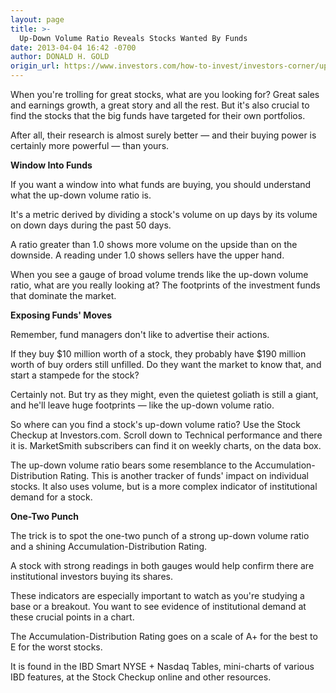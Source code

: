 ```yaml
---
layout: page
title: >-
  Up-Down Volume Ratio Reveals Stocks Wanted By Funds
date: 2013-04-04 16:42 -0700
author: DONALD H. GOLD
origin_url: https://www.investors.com/how-to-invest/investors-corner/up-down-volume-ratio-reveals-demand
---
```





When you're trolling for great stocks, what are you looking for? Great sales and earnings growth, a great story and all the rest. But it's also crucial to find the stocks that the big funds have targeted for their own portfolios. 


After all, their research is almost surely better — and their buying power is certainly more powerful — than yours.


**Window Into Funds**


If you want a window into what funds are buying, you should understand what the up-down volume ratio is.


It's a metric derived by dividing a stock's volume on up days by its volume on down days during the past 50 days.


A ratio greater than 1.0 shows more volume on the upside than on the downside. A reading under 1.0 shows sellers have the upper hand.


When you see a gauge of broad volume trends like the up-down volume ratio, what are you really looking at? The footprints of the investment funds that dominate the market.


**Exposing Funds' Moves**


Remember, fund managers don't like to advertise their actions.


If they buy \$10 million worth of a stock, they probably have \$190 million worth of buy orders still unfilled. Do they want the market to know that, and start a stampede for the stock?


Certainly not. But try as they might, even the quietest goliath is still a giant, and he'll leave huge footprints — like the up-down volume ratio.


So where can you find a stock's up-down volume ratio? Use the Stock Checkup at Investors.com. Scroll down to Technical performance and there it is. MarketSmith subscribers can find it on weekly charts, on the data box.


The up-down volume ratio bears some resemblance to the Accumulation-Distribution Rating. This is another tracker of funds' impact on individual stocks. It also uses volume, but is a more complex indicator of institutional demand for a stock.


**One-Two Punch**


The trick is to spot the one-two punch of a strong up-down volume ratio and a shining Accumulation-Distribution Rating.


A stock with strong readings in both gauges would help confirm there are institutional investors buying its shares.


These indicators are especially important to watch as you're studying a base or a breakout. You want to see evidence of institutional demand at these crucial points in a chart.


The Accumulation-Distribution Rating goes on a scale of A+ for the best to E for the worst stocks.


It is found in the IBD Smart NYSE + Nasdaq Tables, mini-charts of various IBD features, at the Stock Checkup online and other resources.




